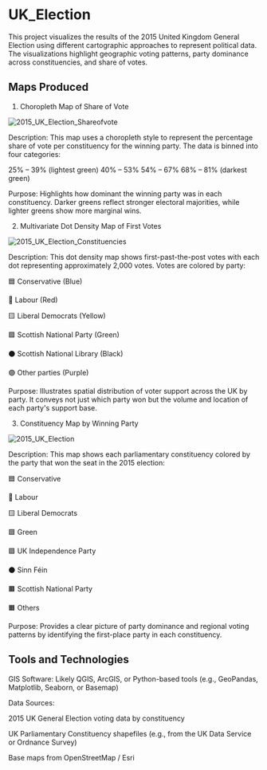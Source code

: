 # UK_Election
This project visualizes the results of the 2015 United Kingdom General Election using different cartographic approaches to represent political data. The visualizations highlight geographic voting patterns, party dominance across constituencies, and share of votes.

## Maps Produced
1. Choropleth Map of Share of Vote
   
![2015_UK_Election_Shareofvote](https://github.com/user-attachments/assets/66430cd7-67fb-4750-94f2-9fad352744bf)

Description:
This map uses a choropleth style to represent the percentage share of vote per constituency for the winning party. The data is binned into four categories:

25% – 39% (lightest green)
40% – 53%
54% – 67%
68% – 81% (darkest green)

Purpose:
Highlights how dominant the winning party was in each constituency. Darker greens reflect stronger electoral majorities, while lighter greens show more marginal wins.


2. Multivariate Dot Density Map of First Votes

![2015_UK_Election_Constituencies](https://github.com/user-attachments/assets/2562dc34-dbf6-49f6-a935-bbaaf4b36d3a)

Description:
This dot density map shows first-past-the-post votes with each dot representing approximately 2,000 votes. Votes are colored by party:

🟦 Conservative (Blue)

🔴 Labour (Red)

🟨 Liberal Democrats (Yellow)

🟩 Scottish National Party (Green)

⚫ Scottish National Library (Black)

🟣 Other parties (Purple)

Purpose:
Illustrates spatial distribution of voter support across the UK by party. It conveys not just which party won but the volume and location of each party's support base.

3. Constituency Map by Winning Party

![2015_UK_Election](https://github.com/user-attachments/assets/6f0b352a-e9c8-4eb9-bd08-eb233d61747c)

Description:
This map shows each parliamentary constituency colored by the party that won the seat in the 2015 election:

🟦 Conservative

🔴 Labour

🟨 Liberal Democrats

🟩 Green

🟪 UK Independence Party

⚫ Sinn Féin

🟫 Scottish National Party

🟧 Others

Purpose:
Provides a clear picture of party dominance and regional voting patterns by identifying the first-place party in each constituency.

## Tools and Technologies
GIS Software: Likely QGIS, ArcGIS, or Python-based tools (e.g., GeoPandas, Matplotlib, Seaborn, or Basemap)

Data Sources:

2015 UK General Election voting data by constituency

UK Parliamentary Constituency shapefiles (e.g., from the UK Data Service or Ordnance Survey)

Base maps from OpenStreetMap / Esri

